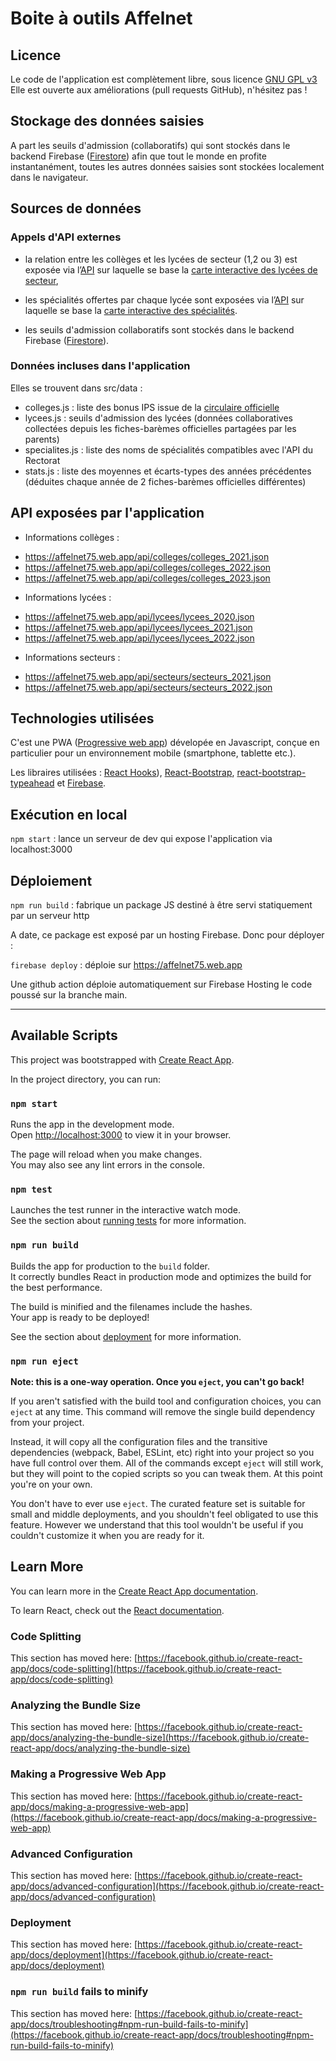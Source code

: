 # Boite à outils Affelnet

## Licence

Le code de l'application est complètement libre, sous licence [GNU GPL v3](http://www.gnu.org/licenses/gpl-3.0.html)
Elle est ouverte aux améliorations (pull requests GitHub), n'hésitez pas !

## Stockage des données saisies

A part les seuils d'admission (collaboratifs) qui sont stockés dans le backend Firebase ([Firestore](https://firebase.google.com/products/firestore)) afin que tout le monde en profite instantanément, toutes les autres données saisies sont stockées localement dans le navigateur. 

## Sources de données

### Appels d'API externes

* la relation entre les collèges et les lycées de secteur (1,2 ou 3) est exposée via l’[API](https://services9.arcgis.com/ekT8MJFiVh8nvlV5/arcgis/rest/services/Affectation_Lyc%C3%A9es/FeatureServer/0/query?where=R%C3%A9seau%3D%27BUFFON%27+and+secteur%3D%271%27&objectIds=&time=&geometry=&geometryType=esriGeometryEnvelope&inSR=&spatialRel=esriSpatialRelIntersects&resultType=none&distance=0.0&units=esriSRUnit_Meter&returnGeodetic=false&outFields=Nom&returnGeometry=false&featureEncoding=esriDefault&multipatchOption=xyFootprint&maxAllowableOffset=&geometryPrecision=&outSR=&defaultSR=&datumTransformation=&applyVCSProjection=false&returnIdsOnly=false&returnUniqueIdsOnly=false&returnCountOnly=false&returnExtentOnly=false&returnQueryGeometry=false&returnDistinctValues=true&cacheHint=false&orderByFields=&groupByFieldsForStatistics=&outStatistics=&having=&resultOffset=&resultRecordCount=&returnZ=false&returnM=false&returnExceededLimitFeatures=true&quantizationParameters=&sqlFormat=none&f=html&token=) sur laquelle se base la [carte interactive des lycées de secteur](https://rectoratparis.maps.arcgis.com/apps/webappviewer/index.html?id=d3ce515bc126417bae46f8ace91b0db2),
* les spécialités offertes par chaque lycée sont exposées via l’[API](https://services9.arcgis.com/ekT8MJFiVh8nvlV5/arcgis/rest/services/LES_ENSEIGNEMENTS_DE_SPECIALITE_EN_CLASSE_DE_PREMIERE_RS_2021/FeatureServer/0/query?where=ENSEIGNEMENT_DE_SPECIALITE%3D%27LITTERATURE+LANGUES+ET+CULTURES+DE+L+ANTIQUITE%27&objectIds=&time=&geometry=&geometryType=esriGeometryEnvelope&inSR=&spatialRel=esriSpatialRelIntersects&resultType=none&distance=0.0&units=esriSRUnit_Meter&returnGeodetic=false&outFields=ETABLISSEMENT&returnGeometry=false&featureEncoding=esriDefault&multipatchOption=xyFootprint&maxAllowableOffset=&geometryPrecision=&outSR=&defaultSR=&datumTransformation=&applyVCSProjection=false&returnIdsOnly=false&returnUniqueIdsOnly=false&returnCountOnly=false&returnExtentOnly=false&returnQueryGeometry=false&returnDistinctValues=false&cacheHint=false&orderByFields=&groupByFieldsForStatistics=&outStatistics=&having=&resultOffset=&resultRecordCount=&returnZ=false&returnM=false&returnExceededLimitFeatures=false&quantizationParameters=&sqlFormat=none&f=html&token=) sur laquelle se base la [carte interactive des spécialités](https://rectoratparis.maps.arcgis.com/apps/webappviewer/index.html?id=47c86e32215248a0a6846e098890e13c).

* les seuils d'admission collaboratifs sont stockés dans le backend Firebase ([Firestore](https://firebase.google.com/products/firestore)).

### Données incluses dans l'application

Elles se trouvent dans src/data :

* colleges.js : liste des bonus IPS issue de la [circulaire officielle](https://www.fcpe75.org/wp-content/uploads/2022/04/annexe-1-guide-affectation-lycee-24309.pdf)
* lycees.js : seuils d'admission des lycées (données collaboratives collectées depuis les fiches-barèmes officielles partagées par les parents)
* specialites.js : liste des noms de spécialités compatibles avec l'API du Rectorat
* stats.js : liste des moyennes et écarts-types des années précédentes (déduites chaque année de 2 fiches-barèmes officielles différentes)

## API exposées par l'application

* Informations collèges :
- https://affelnet75.web.app/api/colleges/colleges_2021.json
- https://affelnet75.web.app/api/colleges/colleges_2022.json
- https://affelnet75.web.app/api/colleges/colleges_2023.json

* Informations lycées :
- https://affelnet75.web.app/api/lycees/lycees_2020.json
- https://affelnet75.web.app/api/lycees/lycees_2021.json
- https://affelnet75.web.app/api/lycees/lycees_2022.json

* Informations secteurs :
- https://affelnet75.web.app/api/secteurs/secteurs_2021.json
- https://affelnet75.web.app/api/secteurs/secteurs_2022.json


## Technologies utilisées

C'est une PWA ([Progressive web app](https://fr.wikipedia.org/wiki/Progressive_web_app)) dévelopée en Javascript, conçue en particulier pour un environnement mobile (smartphone, tablette etc.).

Les libraires utilisées : [React Hooks](https://react.dev/)), [React-Bootstrap](https://react-bootstrap.github.io/), [react-bootstrap-typeahead](https://ericgio.github.io/react-bootstrap-typeahead/) et [Firebase](https://firebase.google.com/).


## Exécution en local

`npm start` : lance un serveur de dev qui expose l'application via localhost:3000

## Déploiement

`npm run build` : fabrique un package JS destiné à être servi statiquement par un serveur http

A date, ce package est exposé par un hosting Firebase. Donc pour déployer :

`firebase deploy` : déploie sur https://affelnet75.web.app

Une github action déploie automatiquement sur Firebase Hosting le code poussé sur la branche main.

---------------------------------------------------------------------------------------------


## Available Scripts

This project was bootstrapped with [Create React App](https://github.com/facebook/create-react-app).

In the project directory, you can run:

### `npm start`

Runs the app in the development mode.\
Open [http://localhost:3000](http://localhost:3000) to view it in your browser.

The page will reload when you make changes.\
You may also see any lint errors in the console.

### `npm test`

Launches the test runner in the interactive watch mode.\
See the section about [running tests](https://facebook.github.io/create-react-app/docs/running-tests) for more information.

### `npm run build`

Builds the app for production to the `build` folder.\
It correctly bundles React in production mode and optimizes the build for the best performance.

The build is minified and the filenames include the hashes.\
Your app is ready to be deployed!

See the section about [deployment](https://facebook.github.io/create-react-app/docs/deployment) for more information.

### `npm run eject`

**Note: this is a one-way operation. Once you `eject`, you can't go back!**

If you aren't satisfied with the build tool and configuration choices, you can `eject` at any time. This command will remove the single build dependency from your project.

Instead, it will copy all the configuration files and the transitive dependencies (webpack, Babel, ESLint, etc) right into your project so you have full control over them. All of the commands except `eject` will still work, but they will point to the copied scripts so you can tweak them. At this point you're on your own.

You don't have to ever use `eject`. The curated feature set is suitable for small and middle deployments, and you shouldn't feel obligated to use this feature. However we understand that this tool wouldn't be useful if you couldn't customize it when you are ready for it.

## Learn More

You can learn more in the [Create React App documentation](https://facebook.github.io/create-react-app/docs/getting-started).

To learn React, check out the [React documentation](https://reactjs.org/).

### Code Splitting

This section has moved here: [https://facebook.github.io/create-react-app/docs/code-splitting](https://facebook.github.io/create-react-app/docs/code-splitting)

### Analyzing the Bundle Size

This section has moved here: [https://facebook.github.io/create-react-app/docs/analyzing-the-bundle-size](https://facebook.github.io/create-react-app/docs/analyzing-the-bundle-size)

### Making a Progressive Web App

This section has moved here: [https://facebook.github.io/create-react-app/docs/making-a-progressive-web-app](https://facebook.github.io/create-react-app/docs/making-a-progressive-web-app)

### Advanced Configuration

This section has moved here: [https://facebook.github.io/create-react-app/docs/advanced-configuration](https://facebook.github.io/create-react-app/docs/advanced-configuration)

### Deployment

This section has moved here: [https://facebook.github.io/create-react-app/docs/deployment](https://facebook.github.io/create-react-app/docs/deployment)

### `npm run build` fails to minify

This section has moved here: [https://facebook.github.io/create-react-app/docs/troubleshooting#npm-run-build-fails-to-minify](https://facebook.github.io/create-react-app/docs/troubleshooting#npm-run-build-fails-to-minify)

